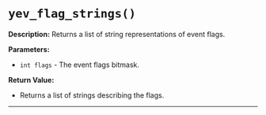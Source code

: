 # `yev_flag_strings()`

**Description:**
Returns a list of string representations of event flags.

**Parameters:**
- `int flags` - The event flags bitmask.

**Return Value:**
- Returns a list of strings describing the flags.

---
